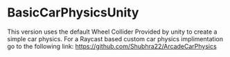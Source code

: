 # BasicCarPhysicsUnity

This version uses the default Wheel Collider Provided by unity to create a simple car physics. For a Raycast based custom car physics implimentation go to the following link:
https://github.com/Shubhra22/ArcadeCarPhysics
